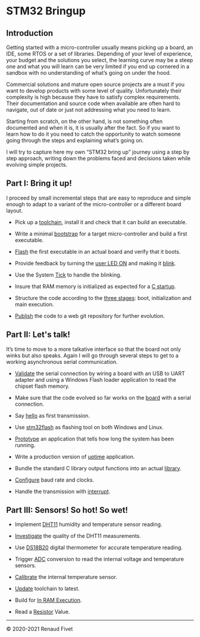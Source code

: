 # STM32 Bringup

## Introduction
Getting started with a micro-controller usually means picking up a board,
an IDE, some RTOS or a set of libraries. Depending of your level of experience,
your budget and the solutions you select, the learning curve may be a steep
one and what you will learn can be very limited if you end up cornered in a
sandbox with no understanding of what’s going on under the hood.

Commercial solutions and mature open source projects are a must if you want to
develop products with some level of quality. Unfortunately their complexity is
high because they have to satisfy complex requirements. Their documentation
and source code when available are often hard to navigate, out of date or just
not addressing what you need to learn.

Starting from scratch, on the other hand, is not something often documented and
when it is, it is usually after the fact. So if you want to learn how to do it
you need to catch the opportunity to watch someone going through the steps and
explaining what’s going on.

I will try to capture here my own “STM32 bring up” journey using a step by step
approach, writing down the problems faced and decisions taken while evolving
simple projects.

## Part I: Bring it up!
I proceed by small incremental steps that are easy to reproduce and simple
enough to adapt to a variant of the micro-controller or a different board
layout.

- Pick up a [toolchain](11_toolchain), install it and check that it can
build an executable.

- Write a minimal [bootstrap](12_bootstrap) for a target
micro-controller and build a first executable.

- [Flash](13_flash) the first executable in an actual board and verify
that it boots.

- Provide feedback by turning the [user LED ON](14_ledon) and making it
[blink](15_blink).

- Use the System [Tick](16_ledtick) to handle the blinking.

- Insure that RAM memory is initialized as expected for a [C
startup](17_cstartup).

- Structure the code according to the [three stages](18_3stages): boot,
initialization and main execution.

- [Publish](19_publish) the code to a web git repository for further
evolution.

## Part II: Let's talk!

It’s time to move to a more talkative interface so that the board not
only winks but also speaks. Again I will go through several steps to get
to a working asynchronous serial communication.

- [Validate]( 21_uart) the serial connection by wiring a board with an
USB to UART adapter and using a Windows Flash loader application to read
the chipset flash memory.

- Make sure that the code evolved so far works on the [board]( 22_board)
with a serial connection.

- Say [hello]( 23_hello) as first transmission.

- Use [stm32flash]( 24_stm32flash) as flashing tool on both Windows and
Linux.

- [Prototype]( 25_prototype) an application that tells how long the
system has been running.

- Write a production version of [uptime]( 26_uptime) application.

- Bundle the standard C library output functions into an actual
[library]( 27_library).

- [Configure](https://warehouse.motd.org/?page_id=725) baud rate and
clocks.

- Handle the transmission with [interrupt](
https://warehouse.motd.org/?page_id=763).

## Part III: Sensors! So hot! So wet!

- Implement [DHT11](https://warehouse.motd.org/?page_id=798) humidity
and temperature sensor reading.

- [Investigate](https://warehouse.motd.org/?page_id=849) the quality of
the DHT11 measurements.

- Use [DS18B20](https://warehouse.motd.org/?page_id=908) digital
thermometer for accurate temperature reading.

- Trigger [ADC](https://warehouse.motd.org/?page_id=946) conversion to
read the internal voltage and temperature sensors.

- [Calibrate](https://warehouse.motd.org/?page_id=1035) the internal
temperature sensor.

- [Update](https://warehouse.motd.org/?page_id=1180) toolchain to
latest.

- Build for [In RAM
Execution](https://warehouse.motd.org/?page_id=1295).

- Read a [Resistor](https://warehouse.motd.org/?page_id=1421) Value.

___
© 2020-2021 Renaud Fivet
